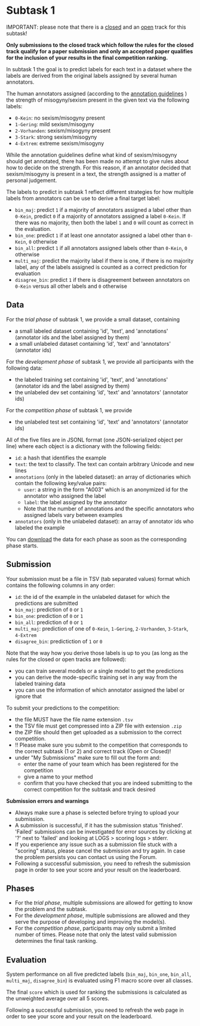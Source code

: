 # Subtask 1

IMPORTANT: please note that there is a [closed](closed-track.md) and an [open](open-track.md) track for this subtask!

**Only submissions to the closed track which follow the rules for the closed track qualify for a paper submission and only an accepted paper qualifies for the 
inclusion of your results in the final competition ranking.**

In subtask 1 the goal is to predict labels for each text in a dataset where the labels are derived from the original 
labels assigned by several human annotators. 

The human annotators assigned (according to the [annotation guidelines](guidelines.md) ) 
the strength of misogyny/sexism present in the given text via the following labels:

* `0-Kein`: no sexism/misogyny present
* `1-Gering`: mild sexism/misogyny
* `2-Vorhanden`: sexism/misogyny present
* `3-Stark`: strong sexism/misogyny
* `4-Extrem`: extreme sexism/misogyny

While the annotation guidelines define what kind of sexism/misogyny should get annotated, there has been made no attempt to 
give rules about how to decide on the strength. For this reason, if an annotator decided that sexism/misogyny is present in a text,
the strength assigned is a matter of personal judgement.

The labels to predict in subtask 1 reflect different strategies for how multiple labels from annotators can be use to derive a final
target label:

* `bin_maj`: predict `1` if a majority of annotators assigned a label other than `0-Kein`, predict `0` if a majority of annotators assigned a label 
  `0-Kein`. If there was no majority, then both the label `1` and `0` will count as correct in the evaluation.
* `bin_one`: predict `1` if at least one annotator assigned a label other than `0-Kein`, `0` otherwise
* `bin_all`: predict `1` if all annotators assigned labels other than `0-Kein`, `0` otherwise
* `multi_maj`: predict the majority label if there is one, if there is no majority label, any of the labels assigned is counted as a correct prediction for evaluation
* `disagree_bin`: predict `1` if there is disagreement between annotators on `0-Kein` versus all other labels and `0` otherwise


## Data

For the *trial phase* of subtask 1, we provide a small dataset, containing
* a small labeled dataset containing 'id', 'text', and 'annotations' (annotator ids and the label assigned by them)
* a small unlabeled dataset containing 'id', 'text' and 'annotators' (annotator ids)

For the *development phase* of subtask 1, we provide all participants with the following data:
* the labeled training set containing 'id', 'text', and 'annotations' (annotator ids and the label assigned by them)
* the unlabeled dev set containing 'id', 'text' and 'annotators' (annotator ids)

For the *competition phase* of subtask 1, we provide
* the unlabeled test set containing 'id', 'text' and 'annotators' (annotator ids)
  
All of the five files are in JSONL format (one JSON-serialized object per line) where each object is a dictionary with the following 
fields:

* `id`: a hash that identifies the example
* `text`: the text to classify. The text can contain arbitrary Unicode and new lines 
* `annotations` (only in the labeled dataset): an array of dictionaries which contain the following key/value pairs:
  * `user`: a string in the form "A003" which is an anonymized id for the annotator who assigned the label
  * `label`: the label assigned by the annotator
  * Note that the number of annotations and the specific annotators who assigned labels vary between examples
* `annotators` (only in the unlabeled dataset): an array of annotator ids who labeled the example

You can [download](download.md) the data for each phase as soon as the corresponding phase starts.

## Submission

Your submission must be a file in TSV (tab separated values) format which contains the following columns in any order:

* `id`: the id of the example in the unlabeled dataset for which the predictions are submitted
* `bin_maj`: prediction of `0` or `1`
* `bin_one`: prediction of `0` or `1`
* `bin_all`: prediction of `0` or `1`
* `multi_maj`: prediction of one of `0-Kein`, `1-Gering`, `2-Vorhanden`, `3-Stark`, `4-Extrem`
* `disagree_bin`: predictiction of `1` or `0`

Note that the way how you derive those labels is up to you (as long as the rules for the closed or open tracks are followed):

* you can train several models or a single model to get the predictions
* you can derive the mode-specific training set in any way from the labeled training data
* you can use the information of which annotator assigned the label or ignore that

To submit your predictions to the competition:

* the file MUST have the file name extension `.tsv` 
* the TSV file must get compressed into a ZIP file with extension `.zip`
* the ZIP file should then get uploaded as a submission to the correct competition.
* !! Please make sure you submit to the competition that corresponds to the correct subtask (1 or 2) and correct track (Open or Closed)!
* under "My Submissions" make sure to fill out the form and:
  * enter the name of your team which has been registered for the competition
  * give a name to your method 
  * confirm that you have checked that you are indeed submitting to the correct competition for the subtask and track desired
 
**Submission errors and warnings**

* Always make sure a phase is selected before trying to upload your submission.
* A submission is successful, if it has the submission status 'finished'. 'Failed' submissions can be investigated for error sources by clicking at '?' next to 'failed' and looking at LOGS > scoring logs > stderr.
* If you experience any issue such as a submission file stuck with a "scoring" status, please cancel the submission and try again. In case the problem persists you can contact us using the Forum.
* Following a successful submission, you need to refresh the submission page in order to see your score and your result on the leaderboard.

## Phases

* For the *trial phase*, multiple submissions are allowed for getting to know the problem and the subtask.
* For the *development phase*, multiple submissions are allowed and they serve the purpose of developing and improving the model(s).
* For the *competition phase*, participants may only submit a limited number of times. Please note that only the latest valid submission determines the final task ranking.

## Evaluation

System performance on all five predicted labels (`bin_maj`, `bin_one`, `bin_all`, `multi_maj`, `disagree_bin`) is evaluated using F1 macro score 
over all classes.

The final `score` which is used for ranking the submissions is calculated as the unweighted average over all 5 scores. 

Following a successful submission, you need to refresh the web page in order to see your score and your result on the leaderboard.
